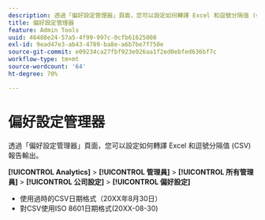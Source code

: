 ```yaml
---
description: 透過「偏好設定管理器」頁面，您可以設定如何轉譯 Excel 和逗號分隔值 (CSV) 報告輸出。
title: 偏好設定管理器
feature: Admin Tools
uuid: 46488e24-57a5-4f99-997c-0cfb61625008
exl-id: 9ead47e3-ab43-4789-ba8e-a6b7be7f750e
source-git-commit: e09234ca27fbf923e026aa1f2ed0ebfed636bf7c
workflow-type: tm+mt
source-wordcount: '64'
ht-degree: 70%

---
```


# 偏好設定管理器

透過「偏好設定管理器」頁面，您可以設定如何轉譯 Excel 和逗號分隔值 (CSV) 報告輸出。

**[!UICONTROL Analytics]** > **[!UICONTROL 管理員]** > **[!UICONTROL 所有管理員]** > **[!UICONTROL 公司設定]** > **[!UICONTROL 偏好設定]**

* 使用過時的CSV日期格式（20XX年8月30日）
* 對CSV使用ISO 8601日期格式(20XX-08-30)
